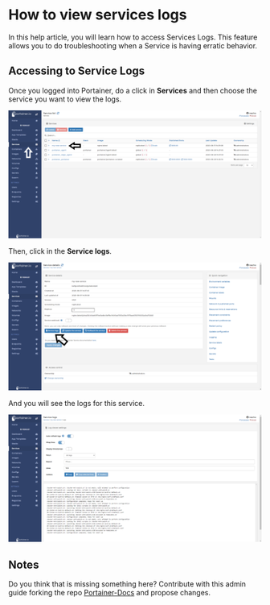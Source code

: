 # How to view services logs

In this help article, you will learn how to access Services Logs. This feature allows you to do troubleshooting when a Service is having erratic behavior.

## Accessing to Service Logs

Once you logged into Portainer, do a click in <b>Services</b> and then choose the service you want to view the logs.

![logs](assets/logs_1.png)

Then, click in the <b>Service logs</b>.

![logs](assets/logs_2.png)

And you will see the logs for this service.

![logs](assets/logs_3.png)

## Notes

Do you think that is missing something here? Contribute with this admin guide forking the repo [Portainer-Docs](https://github.com/portainer/portainer-docs) and propose changes.